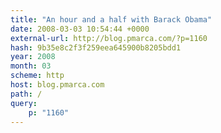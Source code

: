 ```yaml
---
title: "An hour and a half with Barack Obama"
date: 2008-03-03 10:54:44 +0000
external-url: http://blog.pmarca.com/?p=1160
hash: 9b35e8c2f3f259eea645900b8205bdd1
year: 2008
month: 03
scheme: http
host: blog.pmarca.com
path: /
query:
    p: "1160"
---
```



